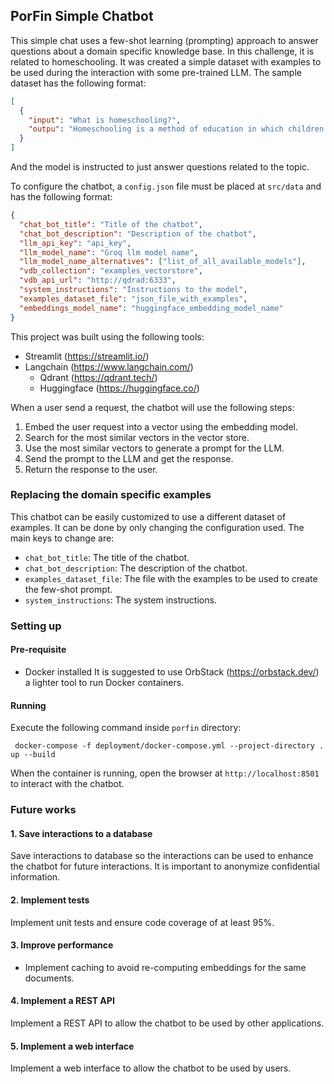 ## PorFin Simple Chatbot

This simple chat uses a few-shot learning (prompting) approach to answer questions about a domain specific knowledge base. In this challenge, it is related to homeschooling. It was created a simple dataset with examples to be used during the interaction with some pre-trained LLM. The sample dataset has the following format:

```json
[
  {
    "input": "What is homeschooling?",
    "outpu": "Homeschooling is a method of education in which children are taught at home by their parents or other family members."
  }
]
```

And the model is instructed to just answer questions related to the topic.

To configure the chatbot, a `config.json` file must be placed at `src/data` and has the following format:

```json
{
  "chat_bot_title": "Title of the chatbot",
  "chat_bot_description": "Description of the chatbot",
  "llm_api_key": "api_key",
  "llm_model_name": "Groq llm model name",
  "llm_model_name_alternatives": ["list_of_all_available_models"],
  "vdb_collection": "examples_vectorstore",
  "vdb_api_url": "http://qdrad:6333",
  "system_instructions": "Instructions to the model",
  "examples_dataset_file": "json_file_with_examples",
  "embeddings_model_name": "huggingface_embedding_model_name"
}
```

This project was built using the following tools:

- Streamlit (https://streamlit.io/)
- Langchain (https://www.langchain.com/)
  - Qdrant (https://qdrant.tech/)
  - Huggingface (https://huggingface.co/)

When a user send a request, the chatbot will use the following steps:

1. Embed the user request into a vector using the embedding model.
2. Search for the most similar vectors in the vector store.
3. Use the most similar vectors to generate a prompt for the LLM.
4. Send the prompt to the LLM and get the response.
5. Return the response to the user.

### Replacing the domain specific examples

This chatbot can be easily customized to use a different dataset of examples. It can be done by only changing the configuration used. The main keys to change are:

- `chat_bot_title`: The title of the chatbot.
- `chat_bot_description`: The description of the chatbot.
- `examples_dataset_file`: The file with the examples to be used to create the few-shot prompt.
- `system_instructions`: The system instructions.

### Setting up

#### Pre-requisite

- Docker installed
  It is suggested to use OrbStack (https://orbstack.dev/) a lighter tool to run Docker containers.

#### Running

Execute the following command inside `porfin` directory:

```shell
 docker-compose -f deployment/docker-compose.yml --project-directory . up --build
```

When the container is running, open the browser at `http://localhost:8501` to interact with the chatbot.

### Future works

#### 1. Save interactions to a database

Save interactions to database so the interactions can be used to enhance the chatbot for future interactions. It is important to anonymize confidential information.

#### 2. Implement tests

Implement unit tests and ensure code coverage of at least 95%.

#### 3. Improve performance

- Implement caching to avoid re-computing embeddings for the same documents.

#### 4. Implement a REST API

Implement a REST API to allow the chatbot to be used by other applications.

#### 5. Implement a web interface

Implement a web interface to allow the chatbot to be used by users.
